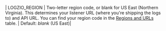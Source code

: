 | LOGZIO_REGION | Two-letter region code, or blank for US East (Northern Virginia). This determines your listener URL (where you're shipping the logs to) and API URL.    You can find your region code in the [Regions and URLs](https://docs.logz.io/docs/user-guide/admin/hosting-regions/account-region/#regions-and-urls/) table. | Default: *blank* (US East)|